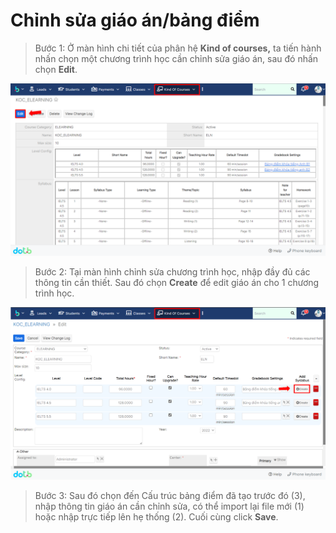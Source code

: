 # Chỉnh sửa giáo án/bảng điểm

> Bước 1: Ở màn hình chi tiết của phân hệ **Kind of courses,** ta tiến hành nhấn chọn một chương trình học cần chỉnh sửa giáo án, sau đó nhấn chọn **Edit**.&#x20;

![](../../.gitbook/assets/image.png)

> Bước 2: Tại màn hình chỉnh sửa chương trình học, nhập đầy đủ các thông tin cần thiết. Sau đó chọn **Create** để edit giáo án cho 1 chương trình học.

![](<../../.gitbook/assets/image (2).png>)

> Bước 3: Sau đó chọn đến Cấu trúc bảng điểm đã tạo trước đó (3), nhập thông tin giáo án cần chỉnh sửa, có thể import lại file mới (1) hoặc nhập  trực tiếp lên hẹ thống (2). Cuối cùng click **Save**.
